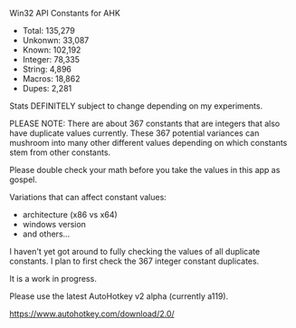 Win32 API Constants for AHK

* Total:   135,279
* Unkonwn: 33,087
* Known:   102,192
* Integer: 78,335
* String:  4,896
* Macros:  18,862
* Dupes:   2,281

Stats DEFINITELY subject to change depending on my experiments.

PLEASE NOTE:  There are about 367 constants that are integers that also have duplicate values currently.  These 367 potential variances can mushroom into many other different values depending on which constants stem from other constants.

Please double check your math before you take the values in this app as gospel.

Variations that can affect constant values:

* architecture (x86 vs x64)
* windows version
* and others...

I haven't yet got around to fully checking the values of all duplicate constants.  I plan to first check the 367 integer constant duplicates.

It is a work in progress.

Please use the latest AutoHotkey v2 alpha (currently a119).

https://www.autohotkey.com/download/2.0/
